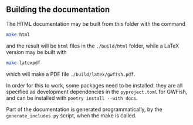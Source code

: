 ## Building the documentation

The HTML documentation may be built from this folder with the command

```bash
make html
```

and the result will be `html` files in the `./build/html` folder,
while a LaTeX version may be built with 

```bash
make latexpdf
```

which will make a PDF file `./build/latex/gwfish.pdf`.

In order for this to work, some packages need to be installed: they 
are all specified as development dependencies in the `pyproject.toml`
for GWFish, and can be installed with `poetry install --with docs`.

Part of the documentation is generated programmatically, by the 
`generate_includes.py` script, when the make is called.